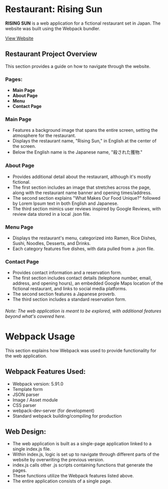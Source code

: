 # Restaurant: Rising Sun
**RISING SUN** is a web application for a fictional restaurant set in Japan. The website was built using the Webpack bundler.

[View Website](https://dauletalzhanov.github.io/restaurant/)

## Restaurant Project Overview
This section provides a guide on how to navigate through the website.

### Pages:
- **Main Page**
- **About Page**
- **Menu**
- **Contact Page**

### Main Page
- Features a background image that spans the entire screen, setting the atmosphere for the restaurant.
- Displays the restaurant name, "Rising Sun," in English at the center of the screen.
- Below the English name is the Japanese name, "殺された獲物."

### About Page
- Provides additional detail about the restaurant, although it's mostly fictional.
- The first section includes an image that stretches across the page, along with the restaurant name banner and opening times/address.
- The second section explains "What Makes Our Food Unique?" followed by Lorem Ipsum text in both English and Japanese.
- The third section mimics user reviews inspired by Google Reviews, with review data stored in a local .json file.

### Menu Page
- Displays the restaurant's menu, categorized into Ramen, Rice Dishes, Sushi, Noodles, Desserts, and Drinks.
- Each category features five dishes, with data pulled from a .json file.

### Contact Page
- Provides contact information and a reservation form.
- The first section includes contact details (telephone number, email, address, and opening hours), an embedded Google Maps location of the fictional restaurant, and links to social media platforms.
- The second section features a Japanese proverb.
- The third section includes a standard reservation form.

###### *Note: The web application is meant to be explored, with additional features beyond what's covered here.*

# Webpack Usage
This section explains how Webpack was used to provide functionality for the web application.

## Webpack Features Used:
- Webpack version: 5.91.0
- Template form
- JSON parser
- Image / Asset module
- CSS parser
- webpack-dev-server (for development)
- Standard webpack building/compiling for production

## Web Design:
- The web application is built as a single-page application linked to a single index.js file.
- Within index.js, logic is set up to navigate through different parts of the website by overwriting the previous version.
- index.js calls other .js scripts containing functions that generate the pages.
- These functions utilize the Webpack features listed above.
- The entire application consists of a single page.
